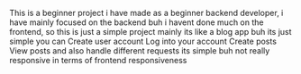 This is a beginner project i have made as a beginner backend developer, i have mainly focused on the backend buh i havent done much on the frontend, so this is just a simple project mainly its like a blog app buh its just simple you can
Create user account
Log into your account
Create posts
View posts
and also handle different requests
its simple buh not really responsive in terms of frontend responsiveness
